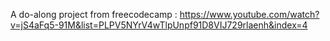 A do-along project from freecodecamp : 
https://www.youtube.com/watch?v=jS4aFq5-91M&list=PLPV5NYrV4wTlpUnpf91D8VIJ729rlaenh&index=4
